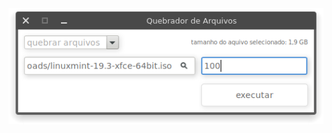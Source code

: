 ![](https://github.com/romeritomorais/Quebrador-de-Arquivos/blob/master/screenshot/Screenshot_20200524_010740.png)
